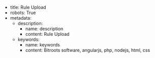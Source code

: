 - title: Rule Upload
- robots: True
- metadata:
    - description:
        - name: description
        - content: Rule Upload
    - keywords: 
        - name: keywords
        - content: Bitroots software, angularjs, php, nodejs, html, css